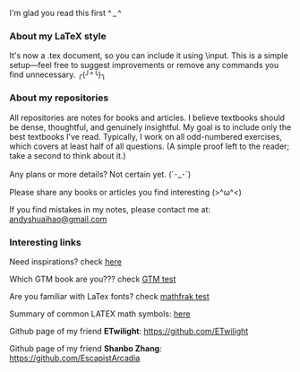 I'm glad you read this first ^ _ ^ 

<h3>About my LaTeX style</h3>

It's now a .tex document, so you can include it using \input. This is a simple setup—feel free to suggest improvements or remove any commands you find unnecessary. ╭(╯^╰)╮

<h3>About my repositories</h3>

All repositories are notes for books and articles. I believe textbooks should be dense, thoughtful, and genuinely insightful. My goal is to include only the best textbooks I've read. Typically, I work on all odd-numbered exercises, which covers at least half of all questions. (A simple proof left to the reader; take a second to think about it.)

Any plans or more details? Not certain yet. (´･_･`)

Please share any books or articles you find interesting (>^ω^<)

If you find mistakes in my notes, please contact me at: andyshuaihao@gmail.com

<h3>Interesting links</h3>

Need inspirations? check [here](https://www.theproofistrivial.com/)

Which GTM book are you??? check [GTM test](https://math.jhu.edu/~savitt/GTM.html)

Are you familiar with LaTex fonts? check [mathfrak test](https://cims.nyu.edu/~tjl8195/quiz/frak.html)

Summary of common LATEX math symbols: [here](https://www.cmor-faculty.rice.edu/~heinken/latex/symbols.pdf)

Github page of my friend **ETwilight**: https://github.com/ETwilight

Github page of my friend **Shanbo Zhang**: https://github.com/EscapistArcadia